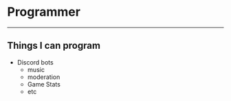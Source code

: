 # Programmer

---
Things I can program
---
- Discord bots
  - music
  - moderation
  - Game Stats
  - etc

